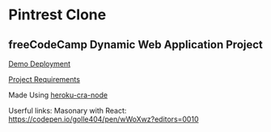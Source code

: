# Pintrest Clone

## freeCodeCamp Dynamic Web Application Project

[Demo Deployment](#)

[Project Requirements](https://www.freecodecamp.org/challenges/build-a-pinterest-clone)

Made Using [heroku-cra-node](https://github.com/mars/heroku-cra-node)

Userful links:
Masonary with React: https://codepen.io/golle404/pen/wWoXwz?editors=0010

